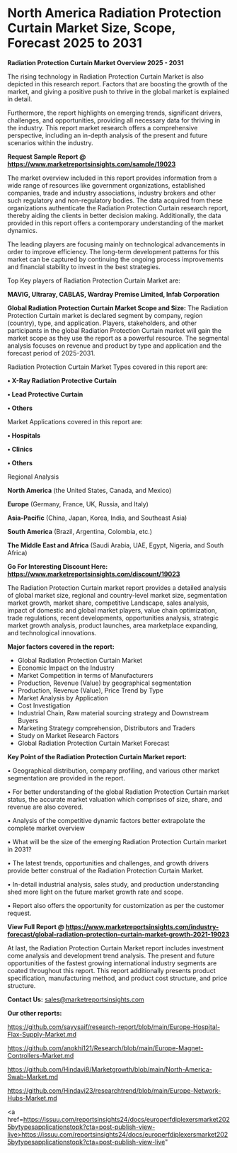 # North America Radiation Protection Curtain Market Size, Scope, Forecast 2025 to 2031

<Strong> Radiation Protection Curtain Market Overview 2025 - 2031</strong>

The rising technology in Radiation Protection Curtain Market is also depicted in this research report. Factors that are boosting the growth of the market, and giving a positive push to thrive in the global market is explained in detail.

Furthermore, the report highlights on emerging trends, significant drivers, challenges, and opportunities, providing all necessary data for thriving in the industry. This report market research offers a comprehensive perspective, including an in-depth analysis of the present and future scenarios within the industry.

<strong>Request Sample Report @ <a href=https://www.marketreportsinsights.com/sample/19023>https://www.marketreportsinsights.com/sample/19023</a></strong>

The market overview included in this report provides information from a wide range of resources like government organizations, established companies, trade and industry associations, industry brokers and other such regulatory and non-regulatory bodies. The data acquired from these organizations authenticate the Radiation Protection Curtain research report, thereby aiding the clients in better decision making. Additionally, the data provided in this report offers a contemporary understanding of the market dynamics.

The leading players are focusing mainly on technological advancements in order to improve efficiency. The long-term development patterns for this market can be captured by continuing the ongoing process improvements and financial stability to invest in the best strategies.

Top Key players of Radiation Protection Curtain Market are:

<strong>MAVIG, Ultraray, CABLAS, Wardray Premise Limited, Infab Corporation</strong>

<strong><b>Global Radiation Protection Curtain Market Scope and Size:</b></strong>
The Radiation Protection Curtain market is declared segment by company, region (country), type, and application. Players, stakeholders, and other participants in the global Radiation Protection Curtain market will gain the market scope as they use the report as a powerful resource. The segmental analysis focuses on revenue and product by type and application and the forecast period of 2025-2031.

Radiation Protection Curtain Market Types covered in this report are:

<strong>• X-Ray Radiation Protective Curtain

• Lead Protective Curtain

• Others</strong>

Market Applications covered in this report are:

<strong>• Hospitals

• Clinics

• Others</strong> 

Regional Analysis

<strong>North America</strong> (the United States, Canada, and Mexico)

<strong>Europe</strong> (Germany, France, UK, Russia, and Italy)

<strong>Asia-Pacific</strong> (China, Japan, Korea, India, and Southeast Asia)

<strong>South America</strong> (Brazil, Argentina, Colombia, etc.)

<strong>The Middle East and Africa</strong> (Saudi Arabia, UAE, Egypt, Nigeria, and South Africa)

<strong>Go For Interesting Discount Here: <a href=https://www.marketreportsinsights.com/discount/19023>https://www.marketreportsinsights.com/discount/19023</a></strong>

The Radiation Protection Curtain market report provides a detailed analysis of global market size, regional and country-level market size, segmentation market growth, market share, competitive Landscape, sales analysis, impact of domestic and global market players, value chain optimization, trade regulations, recent developments, opportunities analysis, strategic market growth analysis, product launches, area marketplace expanding, and technological innovations.

<strong><b>Major factors covered in the report:</b></strong>
<ul>
  <li>Global Radiation Protection Curtain Market </li>
  <li>Economic Impact on the Industry</li>
  <li>Market Competition in terms of Manufacturers</li>
  <li>Production, Revenue (Value) by geographical segmentation</li>
  <li>Production, Revenue (Value), Price Trend by Type</li>
  <li>Market Analysis by Application</li>
  <li>Cost Investigation</li>
  <li>Industrial Chain, Raw material sourcing strategy and Downstream Buyers</li>
  <li>Marketing Strategy comprehension, Distributors and Traders</li>
  <li>Study on Market Research Factors</li>
  <li>Global Radiation Protection Curtain Market Forecast</li>
</ul>

<strong><b>Key Point of the Radiation Protection Curtain Market report:</b></strong>

• Geographical distribution, company profiling, and various other market segmentation are provided in the report.

• For better understanding of the global Radiation Protection Curtain market status, the accurate market valuation which comprises of size, share, and revenue are also covered.

• Analysis of the competitive dynamic factors better extrapolate the complete market overview

• What will be the size of the emerging Radiation Protection Curtain market in 2031?

• The latest trends, opportunities and challenges, and growth drivers provide better construal of the Radiation Protection Curtain Market.

• In-detail industrial analysis, sales study, and production understanding shed more light on the future market growth rate and scope.

• Report also offers the opportunity for customization as per the customer request.

<strong><b>View Full Report @ <a href=https://www.marketreportsinsights.com/industry-forecast/global-radiation-protection-curtain-market-growth-2021-19023>https://www.marketreportsinsights.com/industry-forecast/global-radiation-protection-curtain-market-growth-2021-19023</a></b></strong>


At last, the Radiation Protection Curtain Market report includes investment come analysis and development trend analysis. The present and future opportunities of the fastest growing international industry segments are coated throughout this report. This report additionally presents product specification, manufacturing method, and product cost structure, and price structure.

<strong>Contact Us:</strong>
sales@marketreportsinsights.com

<strong>Our other reports:</strong>

<a href=https://github.com/sayysaif/research-report/blob/main/Europe-Hospital-Flax-Supply-Market.md>https://github.com/sayysaif/research-report/blob/main/Europe-Hospital-Flax-Supply-Market.md</a>

<a href=https://github.com/anokhi121/Research/blob/main/Europe-Magnet-Controllers-Market.md>https://github.com/anokhi121/Research/blob/main/Europe-Magnet-Controllers-Market.md</a>

<a href=https://github.com/Hindavi8/Marketgrowth/blob/main/North-America-Swab-Market.md>https://github.com/Hindavi8/Marketgrowth/blob/main/North-America-Swab-Market.md</a>

<a href=https://github.com/Hindavi23/researchtrend/blob/main/Europe-Network-Hubs-Market.md>https://github.com/Hindavi23/researchtrend/blob/main/Europe-Network-Hubs-Market.md</a>

<a href=https://issuu.com/reportsinsights24/docs/europerfdiplexersmarket2025bytypesapplicationstopk?cta=post-publish-view-live>https://issuu.com/reportsinsights24/docs/europerfdiplexersmarket2025bytypesapplicationstopk?cta=post-publish-view-live</a>"
